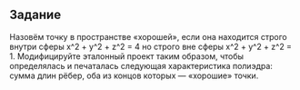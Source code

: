 ## Задание
Назовём точку в пространстве «хорошей», если она находится строго внутри сферы x^2 + y^2 + z^2 = 4 но строго вне сферы
x^2 + y^2 + z^2 = 1. Модифицируйте эталонный проект таким образом, чтобы определялась и печаталась следующая характеристика полиэдра: сумма длин рёбер, оба из концов которых — «хорошие» точки.
